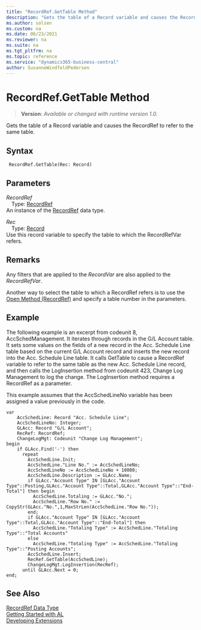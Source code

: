 ```yaml
---
title: "RecordRef.GetTable Method"
description: "Gets the table of a Record variable and causes the RecordRef to refer to the same table."
ms.author: solsen
ms.custom: na
ms.date: 06/23/2021
ms.reviewer: na
ms.suite: na
ms.tgt_pltfrm: na
ms.topic: reference
ms.service: "dynamics365-business-central"
author: SusanneWindfeldPedersen
---
```

[//]: # (START>DO_NOT_EDIT)
[//]: # (IMPORTANT:Do not edit any of the content between here and the END>DO_NOT_EDIT.)
[//]: # (Any modifications should be made in the .xml files in the ModernDev repo.)
# RecordRef.GetTable Method
> **Version**: _Available or changed with runtime version 1.0._

Gets the table of a Record variable and causes the RecordRef to refer to the same table.


## Syntax
```AL
 RecordRef.GetTable(Rec: Record)
```
## Parameters
*RecordRef*  
&emsp;Type: [RecordRef](recordref-data-type.md)  
An instance of the [RecordRef](recordref-data-type.md) data type.  

*Rec*  
&emsp;Type: [Record](../record/record-data-type.md)  
Use this record variable to specify the table to which the RecordRefVar refers.  



[//]: # (IMPORTANT: END>DO_NOT_EDIT)

## Remarks  
 Any filters that are applied to the *RecordVar* are also applied to the *RecordRefVar*.  
  
 Another way to select the table to which a RecordRef refers is to use the [Open Method \(RecordRef\)](recordref-open-method.md) and specify a table number in the parameters.  
  
## Example  
 The following example is an excerpt from codeunit 8, AccSchedManagement. It iterates through records in the G/L Account table. It sets some values on the fields of a new record in the Acc. Schedule Line table based on the current G/L Account record and inserts the new record into the Acc. Schedule Line table. It calls GetTable to cause a RecordRef variable to refer to the same table as the new Acc. Schedule Line record, and then calls the LogInsertion method from codeunit 423, Change Log Management to log the change. The LogInsertion method requires a RecordRef as a parameter.  
  
 This example assumes that the AccSchedLineNo variable has been assigned a value previously in the code.  

```al
var
    AccSchedLine: Record "Acc. Schedule Line";
    AccSchedLineNo: Integer;
    GLAcc: Record "G/L Account";
    RecRef: RecordRef;
    ChangeLogMgt: Codeunit "Change Log Management";
begin 
    if GLAcc.Find('-') then  
      repeat  
        AccSchedLine.Init;  
        AccSchedLine."Line No." := AccSchedLineNo;  
        AccSchedLineNo := AccSchedLineNo + 10000;  
        AccSchedLine.Description := GLAcc.Name;  
        if GLAcc."Account Type" IN [GLAcc."Account Type"::Posting,GLAcc."Account Type"::Total,GLAcc."Account Type"::"End-Total"] then begin  
          AccSchedLine.Totaling := GLAcc."No.";  
          AccSchedLine."Row No." := CopyStr(GLAcc."No.",1,MaxStrLen(AccSchedLine."Row No."));  
        end;  
        if GLAcc."Account Type" IN [GLAcc."Account Type"::Total,GLAcc."Account Type"::"End-Total"] then  
          AccSchedLine."Totaling Type" := AccSchedLine."Totaling Type"::"Total Accounts"  
        else  
          AccSchedLine."Totaling Type" := AccSchedLine."Totaling Type"::"Posting Accounts";  
        AccSchedLine.Insert;  
        RecRef.GetTable(AccSchedLine);  
        ChangeLogMgt.LogInsertion(RecRef);  
      until GLAcc.Next = 0;  
end;
```  

## See Also
[RecordRef Data Type](recordref-data-type.md)  
[Getting Started with AL](../../devenv-get-started.md)  
[Developing Extensions](../../devenv-dev-overview.md)